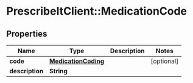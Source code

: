 # PrescribeItClient::MedicationCode

## Properties
Name | Type | Description | Notes
------------ | ------------- | ------------- | -------------
**code** | [**MedicationCoding**](MedicationCoding.md) |  | [optional] 
**description** | **String** |  | 

